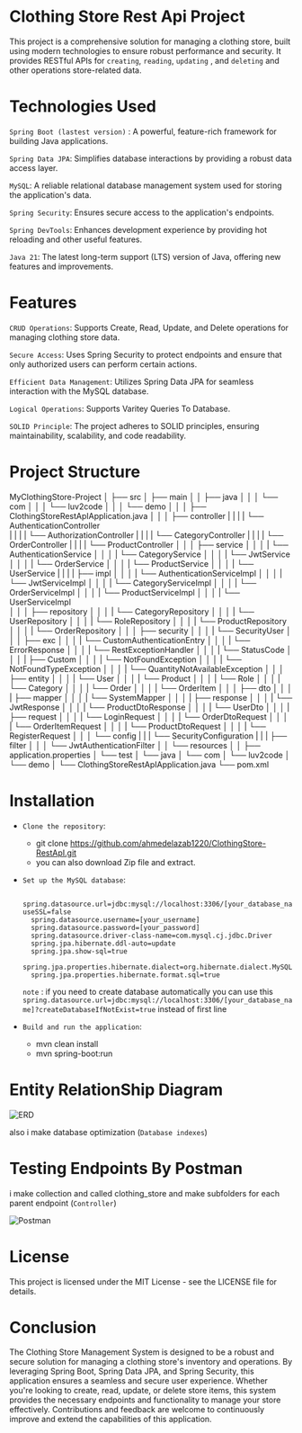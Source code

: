 # Clothing Store Rest Api Project

This project is a comprehensive solution for managing a clothing store, built using modern technologies to ensure robust performance and security. It provides RESTful APIs for `creating`, `reading`, `updating` , and `deleting` and other operations store-related data.


# Technologies Used

`Spring Boot (lastest version)` : A powerful, feature-rich framework for building Java applications.

`Spring Data JPA`: Simplifies database interactions by providing a robust data access layer.

`MySQL`: A reliable relational database management system used for storing the application's data.

`Spring Security`: Ensures secure access to the application's endpoints.

`Spring DevTools`: Enhances development experience by providing hot reloading and other useful features.

`Java 21`: The latest long-term support (LTS) version of Java, offering new features and improvements.

# Features

`CRUD Operations`: Supports Create, Read, Update, and Delete operations for managing clothing store data.

`Secure Access`: Uses Spring Security to protect endpoints and ensure that only authorized users can perform certain actions.

`Efficient Data Management`: Utilizes Spring Data JPA for seamless interaction with the MySQL database.

`Logical Operations`: Supports Varitey Queries To Database. 

`SOLID Principle`: The project adheres to SOLID principles, ensuring maintainability, scalability, and code readability.

# Project Structure

MyClothingStore-Project
│
├── src
│   ├── main
│   │   ├── java
│   │   │   └── com
│   │   │       └── luv2code
│   │   │           └── demo
│   │   │               ├── ClothingStoreRestApIApplication.java
│   │   │               ├── controller
|   |   |               |   └── AuthenticationController  
|   |   |               |   └── AuthorizationController
|   |   |               |   └── CategoryController
|   |   |               |   └── OrderController
|   |   |               |   └── ProductController
│   │   │               ├── service
│   │   │               |   └── AuthenticationService
│   │   │               |   └── CategoryService
│   │   │               |   └── JwtService
│   │   │               |   └── OrderService
│   │   │               |   └── ProductService
│   │   │               |   └── UserService
|   |   |               |   ├── impl
│   │   │               |       └── AuthenticationServiceImpl
│   │   │               |       └── JwtServiceImpl
│   │   │               |       └── CategoryServiceImpl
│   │   │               |       └── OrderServiceImpl
│   │   │               |       └── ProductServiceImpl
│   │   │               |       └── UserServiceImpl  
│   │   │               ├── repository
│   │   │               |   └── CategoryRepository
│   │   │               |   └── UserRepository
│   │   │               |   └── RoleRepository
│   │   │               |   └── ProductRepository
│   │   │               |   └── OrderRepository
│   │   │               ├── security
│   │   │               |   └── SecurityUser
│   │   │               ├── exc
│   │   │               |   └── CustomAuthenticationEntry
│   │   │               |   └── ErrorResponse
│   │   │               |   └── RestExceptionHandler
│   │   │               |   └── StatusCode
│   │   │               |   ├── Custom
│   │   │               |       └── NotFoundException
│   │   │               |       └── NotFoundTypeException
│   │   │               |       └── QuantityNotAvailableException
│   │   │               ├── entity
│   │   │               |   └── User
│   │   │               |   └── Product
│   │   │               |   └── Role
│   │   │               |   └── Category
│   │   │               |   └── Order
│   │   │               |   └── OrderItem
│   │   │               ├── dto
│   │   │               |   ├── mapper
│   │   │               |       └── SystemMapper
│   │   │               |   ├── response
│   │   │               |       └── JwtResponse
│   │   │               |       └── ProductDtoResponse
│   │   │               |       └── UserDto
│   │   │               |   ├── request
│   │   │               |       └── LoginRequest
│   │   │               |       └── OrderDtoRequest
│   │   │               |       └── OrderItemRequest
│   │   │               |       └── ProductDtoRequest
│   │   │               |       └── RegisterRequest
│   │   │               └── config
|   |   |                   └── SecurityConfiguration
|   |   |                   ├── filter
│   │   │                       └── JwtAuthenticationFilter
│   │   └── resources
│   │       ├── application.properties
│   └── test
│       └── java
│           └── com
│               └── luv2code
│                   └── demo
│                       └── ClothingStoreRestApIApplication.java
└── pom.xml


# Installation

  - `Clone the repository`:
     
    - git clone https://github.com/ahmedelazab1220/ClothingStore-RestApI.git
    - you can also download Zip file and extract.  
      

  - `Set up the MySQL database`:
    
    ```
      spring.datasource.url=jdbc:mysql://localhost:3306/[your_database_name]?useSSL=false
      spring.datasource.username=[your_username]
      spring.datasource.password=[your_password]
      spring.datasource.driver-class-name=com.mysql.cj.jdbc.Driver
      spring.jpa.hibernate.ddl-auto=update
      spring.jpa.show-sql=true
      spring.jpa.properties.hibernate.dialect=org.hibernate.dialect.MySQL8Dialect
      spring.jpa.properties.hibernate.format.sql=true
    
    ```
    `note` : if you need to create database automatically you can use this `spring.datasource.url=jdbc:mysql://localhost:3306/[your_database_name]?createDatabaseIfNotExist=true` instead of first line

  - `Build and run the application`:     
   
    - mvn clean install
    - mvn spring-boot:run


# Entity RelationShip Diagram

  ![ERD](https://github.com/ahmedelazab1220/ClothingStore-RestApI/assets/105994948/f079c908-3228-4dc4-87c8-1dd950db16ec)
 
  also i make database optimization (`Database indexes`) 

# Testing Endpoints By Postman
   
   i make collection and called clothing_store and make subfolders for each parent endpoint (`Controller`)

   ![Postman](https://github.com/ahmedelazab1220/ClothingStore-RestApI/assets/105994948/a7880af1-31bb-40a5-9a6e-00fb39f3f871) 

# License

This project is licensed under the MIT License - see the LICENSE file for details.

# Conclusion

The Clothing Store Management System is designed to be a robust and secure solution for managing a clothing store's inventory and operations. By leveraging Spring Boot, Spring Data JPA, and Spring Security, this application ensures a seamless and secure user experience. Whether you're looking to create, read, update, or delete store items, this system provides the necessary endpoints and functionality to manage your store effectively. Contributions and feedback are welcome to continuously improve and extend the capabilities of this application.